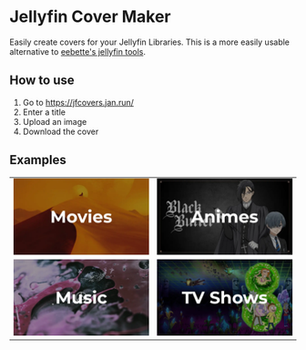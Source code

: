 # Jellyfin Cover Maker

Easily create covers for your Jellyfin Libraries. This is a more easily usable alternative to [eebette's jellyfin tools](https://github.com/eebette/jellyfin-tools).

## How to use

1. Go to https://jfcovers.jan.run/
2. Enter a title
3. Upload an image
4. Download the cover

## Examples

<table>
  <tr>
    <td>
      <img src="./examples/movies.webp" />
    </td>
    <td>
      <img src="./examples/animes.webp" />
    </td>
  </tr>
  <tr>
    <td>
      <img src="./examples/music.webp" />
    </td>
    <td>
      <img src="./examples/shows.webp" />
    </td>
  </tr>
</table>
